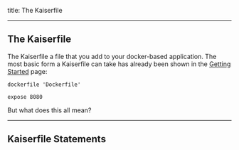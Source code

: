 title: The Kaiserfile

---

## The Kaiserfile

The Kaiserfile a file that you add to your docker-based application. The most basic form a Kaiserfile can take has already been shown in the [Getting Started](/0110-getting_started) page:

```
dockerfile 'Dockerfile'

expose 8080
```

But what does this all mean?

---

## Kaiserfile Statements